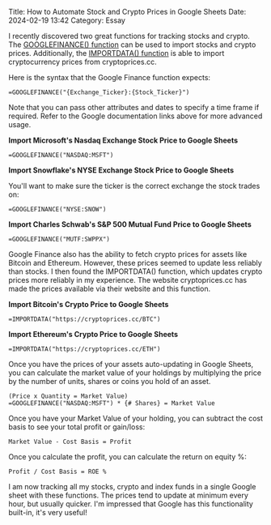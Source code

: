 Title: How to Automate Stock and Crypto Prices in Google Sheets 
Date: 2024-02-19 13:42 
Category: Essay


I recently discovered two great functions for tracking stocks and crypto. The [GOOGLEFINANCE() function](https://support.google.com/docs/answer/3093281?hl=en) can be used to import stocks and crypto prices. Additionally, the [IMPORTDATA() function](https://support.google.com/docs/answer/3093335?hl=en) is able to import cryptocurrency prices from cryptoprices.cc.

Here is the syntax that the Google Finance function expects:

    =GOOGLEFINANCE("{Exchange_Ticker}:{Stock_Ticker}")

Note that you can pass other attributes and dates to specify a time frame if required. Refer to the Google documentation links above for more advanced usage.

**Import Microsoft's Nasdaq Exchange Stock Price to Google Sheets**

```
=GOOGLEFINANCE("NASDAQ:MSFT")
```

**Import Snowflake's NYSE Exchange Stock Price to Google Sheets**

You'll want to make sure the ticker is the correct exchange the stock trades on:
```
=GOOGLEFINANCE("NYSE:SNOW")
```

**Import Charles Schwab's S&P 500 Mutual Fund Price to Google Sheets**

```
=GOOGLEFINANCE("MUTF:SWPPX")
```

Google Finance also has the ability to fetch crypto prices for assets like Bitcoin and Ethereum. However, these prices seemed to update less reliably than stocks. I then found the IMPORTDATA() function, which updates crypto prices more reliably in my experience. The website cryptoprices.cc has made the prices available via their website and this function.

**Import Bitcoin's Crypto Price to Google Sheets**
```
=IMPORTDATA("https://cryptoprices.cc/BTC")
```

**Import Ethereum's Crypto Price to Google Sheets**
```
=IMPORTDATA("https://cryptoprices.cc/ETH")
```

Once you have the prices of your assets auto-updating in Google Sheets, you can calculate the market value of your holdings by multiplying the price by the number of units, shares or coins you hold of an asset.

    (Price x Quantity = Market Value)
    =GOOGLEFINANCE("NASDAQ:MSFT") * {# Shares} = Market Value

Once you have your Market Value of your holding, you can subtract the cost basis to see your total profit or gain/loss:

    Market Value - Cost Basis = Profit

Once you calculate the profit, you can calculate the return on equity %:

    Profit / Cost Basis = ROE %

I am now tracking all my stocks, crypto and index funds in a single Google sheet with these functions. The prices tend to update at minimum every hour, but usually quicker. I'm impressed that Google has this functionality built-in, it's very useful!